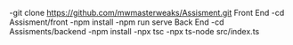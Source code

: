 -git clone https://github.com/mwmasterweaks/Assisment.git
Front End
-cd Assisment/front
-npm install
-npm run serve
Back End
-cd Assisments/backend
-npm install
-npx tsc
-npx ts-node src/index.ts
